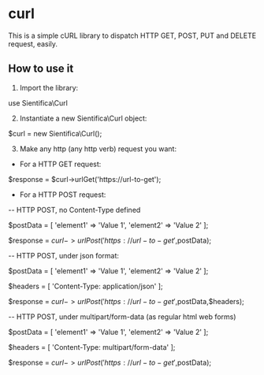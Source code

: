 # curl
This is a simple cURL library to dispatch HTTP GET, POST, PUT and DELETE request, easily. 

## How to use it

1. Import the library:

use Sientifica\Curl

2. Instantiate a new Sientifica\Curl object:

$curl = new Sientifica\Curl();

3. Make any http (any http verb) request you want:

- For a HTTP GET request:

$response = $curl->urlGet('https://url-to-get');


- For a HTTP POST request:

-- HTTP POST, no Content-Type defined 

$postData = [
	'element1' => 'Value 1', 
	'element2' => 'Value 2' 
];

$response = $curl->urlPost('https://url-to-get',$postData);

-- HTTP POST, under json format:

$postData = [
	'element1' => 'Value 1', 
	'element2' => 'Value 2' 
];

$headers = [
	'Content-Type: application/json'
];

$response = $curl->urlPost('https://url-to-get',$postData,$headers);

-- HTTP POST, under multipart/form-data (as regular html web forms)

$postData = [
	'element1' => 'Value 1', 
	'element2' => 'Value 2' 
];

$headers = [
	'Content-Type: multipart/form-data'
];

$response = $curl->urlPost('https://url-to-get',$postData);

